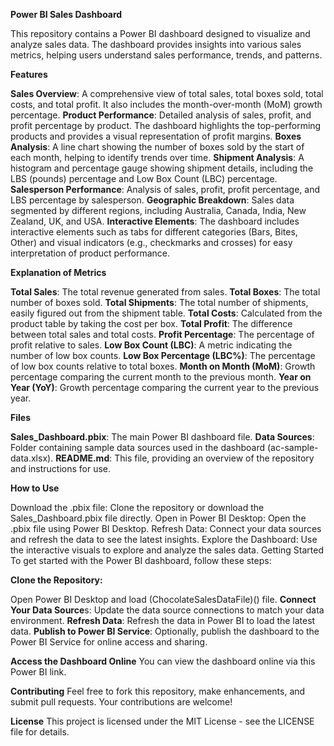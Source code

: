**Power BI Sales Dashboard**

This repository contains a Power BI dashboard designed to visualize and analyze sales data. The dashboard provides insights into various sales metrics, helping users understand sales performance, trends, and patterns.

**Features**

**Sales Overview**: A comprehensive view of total sales, total boxes sold, total costs, and total profit. It also includes the month-over-month (MoM) growth percentage.
**Product Performance**: Detailed analysis of sales, profit, and profit percentage by product. The dashboard highlights the top-performing products and provides a visual representation of profit margins.
**Boxes Analysis**: A line chart showing the number of boxes sold by the start of each month, helping to identify trends over time.
**Shipment Analysis**: A histogram and percentage gauge showing shipment details, including the LBS (pounds) percentage and Low Box Count (LBC) percentage.
**Salesperson Performance**: Analysis of sales, profit, profit percentage, and LBS percentage by salesperson.
**Geographic Breakdown**: Sales data segmented by different regions, including Australia, Canada, India, New Zealand, UK, and USA.
**Interactive Elements**: The dashboard includes interactive elements such as tabs for different categories (Bars, Bites, Other) and visual indicators (e.g., checkmarks and crosses) for easy interpretation of product performance.

**Explanation of Metrics**

**Total Sales**: The total revenue generated from sales.
**Total Boxes**: The total number of boxes sold.
**Total Shipments**: The total number of shipments, easily figured out from the shipment table.
**Total Costs**: Calculated from the product table by taking the cost per box.
**Total Profit**: The difference between total sales and total costs.
**Profit Percentage**: The percentage of profit relative to sales.
**Low Box Count (LBC)**: A metric indicating the number of low box counts.
**Low Box Percentage (LBC%)**: The percentage of low box counts relative to total boxes.
**Month on Month (MoM)**: Growth percentage comparing the current month to the previous month.
**Year on Year (YoY)**: Growth percentage comparing the current year to the previous year.

**Files**

**Sales_Dashboard.pbix**: The main Power BI dashboard file.
**Data Sources**: Folder containing sample data sources used in the dashboard (ac-sample-data.xlsx).
**README.md**: This file, providing an overview of the repository and instructions for use.

**How to Use**

Download the .pbix file: Clone the repository or download the Sales_Dashboard.pbix file directly.
Open in Power BI Desktop: Open the .pbix file using Power BI Desktop.
Refresh Data: Connect your data sources and refresh the data to see the latest insights.
Explore the Dashboard: Use the interactive visuals to explore and analyze the sales data.
Getting Started
To get started with the Power BI dashboard, follow these steps:

**Clone the Repository:**

Open Power BI Desktop and load  (ChocolateSalesDataFile)() file.
**Connect Your Data Source**s: Update the data source connections to match your data environment.
**Refresh Data**: Refresh the data in Power BI to load the latest data.
**Publish to Power BI Service**: Optionally, publish the dashboard to the Power BI Service for online access and sharing.

**Access the Dashboard Online**
You can view the dashboard online via this Power BI link.

**Contributing**
Feel free to fork this repository, make enhancements, and submit pull requests. Your contributions are welcome!

**License**
This project is licensed under the MIT License - see the LICENSE file for details.
